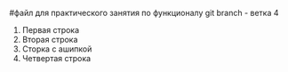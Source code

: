 #файл для практического занятия по функционалу git branch - ветка 4
1. Первая строка
2. Вторая строка
3. Сторка с ашипкой
4. Четвертая строка
